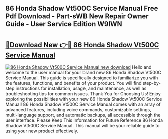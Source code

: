## 86 Honda Shadow Vt500C Service Manual Free Pdf Download - Part-sWB New Repair Owner Guide - User Service Edition W9lWN

# <h2><a href="http://bc64888.oget.top/?id=86+Honda+Shadow+Vt500C+Service+Manual">🔗Download New 👉🔴 86 Honda Shadow Vt500C Service Manual</a></h2>

[![86 Honda Shadow Vt500C Service Manual new download](https://i.imgur.com/5g1atiW.png)](http://bc64888.oget.top/?id=86+Honda+Shadow+Vt500C+Service+Manual)
Hello and welcome to the user manual for your brand new 86 Honda Shadow Vt500C Service Manual. This guide is specifically designed to familiarize you with the features, functions, and benefits of your product. You will find step-by-step instructions for installation, usage, and maintenance, as well as troubleshooting tips for common issues. Thank You for Choosing Us! Enjoy exploring the possibilities with your new 86 Honda Shadow Vt500C Service Manual! 86 Honda Shadow Vt500C Service Manual comes with an array of advanced features, including voice commands, customizable settings, multi-language support, and automatic backups, all accessible through the user interface. Please Keep This Information for Future Reference 86 Honda Shadow Vt500C Service Manual. This manual will be your reliable guide to using your new product effectively.
